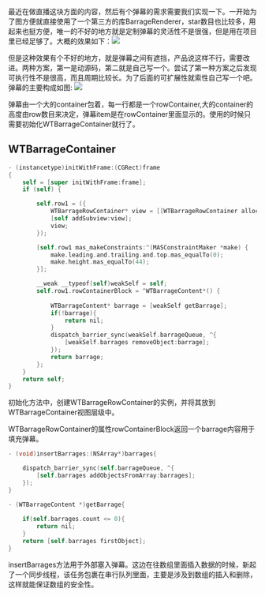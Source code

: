 最近在做直播这块方面的内容，然后有个弹幕的需求需要我们实现一下。一开始为了图方便就直接使用了一个第三方的库BarrageRenderer，star数目也比较多，用起来也挺方便，唯一的不好的地方就是定制弹幕的灵活性不是很强，但是用在项目里已经足够了。大概的效果如下：![](https://ww1.sinaimg.cn/large/006tKfTcgy1fckaismzx3j30d6046dg9.jpg)

但是这种效果有个不好的地方，就是弹幕之间有遮挡，产品说这样不行，需要改进。两种方案，第一是动源码，第二就是自己写一个。尝试了第一种方案之后发现可执行性不是很高，而且周期比较长。为了后面的可扩展性就索性自己写一个吧。
弹幕的主要构成如图:
![](https://ww4.sinaimg.cn/large/006tKfTcgy1fckairvffdj30h405sq3g.jpg)

弹幕由一个大的container包着，每一行都是一个rowContainer,大的container的高度由row数目来决定，弹幕item是在rowContainer里面显示的。使用的时候只需要初始化WTBarrageContainer就行了。

## WTBarrageContainer

```objective-c
- (instancetype)initWithFrame:(CGRect)frame
{
    self = [super initWithFrame:frame];
    if (self) {

        self.row1 = ({
            WTBarrageRowContainer* view = [[WTBarrageRowContainer alloc] init];
            [self addSubview:view];
            view;
        });

        [self.row1 mas_makeConstraints:^(MASConstraintMaker *make) {
            make.leading.and.trailing.and.top.mas_equalTo(0);
            make.height.mas_equalTo(44);
        }];

        __weak __typeof(self)weakSelf = self;
        self.row1.rowContainerBlock = ^WTBarrageContent*() {
        
            WTBarrageContent* barrage = [weakSelf getBarrage];
            if(!barrage){
                return nil;
            }
            dispatch_barrier_sync(weakSelf.barrageQueue, ^{
                [weakSelf.barrages removeObject:barrage];
            });
            return barrage;
        };
    }
    return self;
}
```

 初始化方法中，创建WTBarrageRowContainer的实例，并将其放到WTBarrageContainer视图层级中。

WTBarrageRowContainer的属性rowContainerBlock返回一个barrage内容用于填充弹幕。

```objective-c
- (void)insertBarrages:(NSArray*)barrages{

    dispatch_barrier_sync(self.barrageQueue, ^{
        [self.barrages addObjectsFromArray:barrages];
    }); 
}

- (WTBarrageContent *)getBarrage{
    
    if(self.barrages.count <= 0){
        return nil;
    }
    return [self.barrages firstObject];
}
```

insertBarrages方法用于外部塞入弹幕。这边在往数组里面插入数据的时候，新起了一个同步线程，该任务包裹在串行队列里面，主要是涉及到数组的插入和删除，这样就能保证数组的安全性。